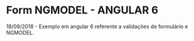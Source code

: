 # Form NGMODEL - ANGULAR 6
18/09/2018 - Exemplo em angular 6 referente a validações de formulário e NGMODEL.
